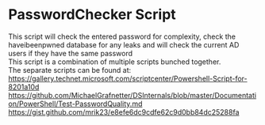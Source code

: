 # PasswordChecker Script
This script will check the entered password for complexity, check the haveibeenpwned database for any leaks and will check the current AD users if they have the same password<br>
This script is a combination of multiple scripts bunched together.<br>
The separate scripts can be found at:<br>
https://gallery.technet.microsoft.com/scriptcenter/Powershell-Script-for-8201a10d<br>
https://github.com/MichaelGrafnetter/DSInternals/blob/master/Documentation/PowerShell/Test-PasswordQuality.md<br>
https://gist.github.com/mrik23/e8efe6dc9cdfe62c9d0bb84dc25288fa

